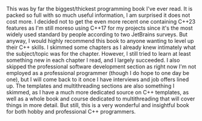 This was by far the biggest/thickest programming book I've ever read. It is packed so full with so much useful information, I am surprised it does not cost more. I decided not to get the even more recent one containing C++23 features as I'm still moreso using C++17 for my projects since it's the most widely used standard by people according to two JetBrains surveys. But anyway, I would highly recommend this book to anyone wanting to level up their C++ skills. I skimmed some chapters as I already knew intimately what the subject/topic was for the chapter. However, I still tried to learn at least something new in each chapter I read, and I largely succeeded. I also skipped the professional software development section as right now I'm not employed as a professional programmer (though I do hope to one day be one), but I will come back to it once I have interviews and job offers lined up. The templates and multithreading sections are also something I skimmed, as I have a much more dedicated source on C++ templates, as well as a whole book and course dedicated to multithreading that will cover things in more detail. But still, this is a very wonderful and insightful book for both hobby and professional C++ programmers.

